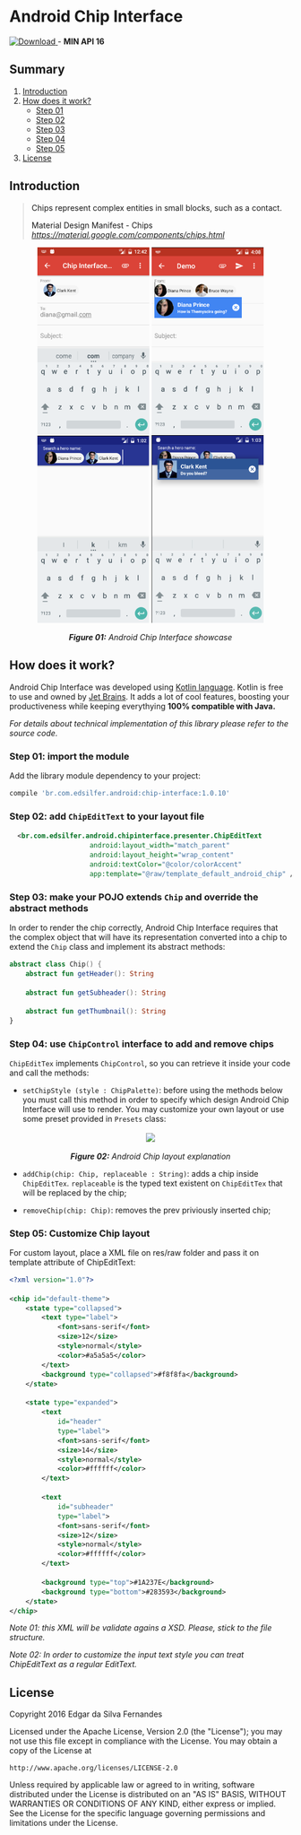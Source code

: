 # Android Chip Interface
[ ![Download](https://api.bintray.com/packages/edsilfer/maven/chip-interface/images/download.svg) ](https://bintray.com/edsilfer/maven/chip-interface/_latestVersion) - **MIN API 16**

<a name="summary">

## Summary
1. [Introduction](#introduction) 
2. [How does it work?](#how-it-work) 
   * [Step 01](#step1) 
   * [Step 02](#step2) 
   * [Step 03](#step3) 
   * [Step 04](#step4) 
   * [Step 05](#step5) 
2. [License](#license) 

<a name="introduction">

## Introduction
>Chips represent complex entities in small blocks, such as a contact.
>
> Material Design Manifest - Chips _https://material.google.com/components/chips.html_

<p align="center">
  <img src="showcase/ss_showcase_01.png" align="center" width=200>
  <img src="showcase/ss_showcase_02.png" align="center" width=200>
  <img src="showcase/ss_showcase_03.png" align="center" width=200>
  <img src="showcase/ss_showcase_04.png" align="center" width=200>
  <br /><br />
  <i><b>Figure 01:</b> Android Chip Interface showcase</i>
</p>

<a name="how-it-work">

## How does it work?
Android Chip Interface was developed using [Kotlin language](https://kotlinlang.org/). Kotlin is free to use and owned by [Jet Brains](https://www.jetbrains.com/). It adds a lot of cool features, boosting your productiveness while keeping everythying **100% compatible with Java.** 

_For details about technical implementation of this library please refer to the source code._


<a name="step1">

### Step 01: import the module

Add the library module dependency to your project:
```groovy
compile 'br.com.edsilfer.android:chip-interface:1.0.10'
```

<a name="step2">

### Step 02: add ```ChipEditText``` to your layout file

```xml
  <br.com.edsilfer.android.chipinterface.presenter.ChipEditText
                    android:layout_width="match_parent"
                    android:layout_height="wrap_content"
                    android:textColor="@color/colorAccent"
                    app:template="@raw/template_default_android_chip" />
```

<a name="step3">

### Step 03: make your POJO extends `Chip` and override the abstract methods

In order to render the chip correctly, Android Chip Interface requires that the complex object that will have its representation converted into a chip to extend the `Chip` class and implement its abstract methods:

```kotlin
abstract class Chip() {
    abstract fun getHeader(): String

    abstract fun getSubheader(): String

    abstract fun getThumbnail(): String
}
``` 

<a name="step4">

### Step 04: use `ChipControl` interface to add and remove chips

`ChipEditTex` implements `ChipControl`, so you can retrieve it inside your code and call the methods:
- `setChipStyle (style : ChipPalette)`: before using the methods below you must call this method in order to specify which design Android Chip Interface will use to render. You may customize your own layout or use some preset provided in `Presets` class:

<p align="center">
  <img src="showcase/ss_layout_explanation.png" align="center" width=450>
  <br /><br />
  <i><b>Figure 02:</b> Android Chip layout explanation</i>
</p>

- `addChip(chip: Chip, replaceable : String)`: adds a chip inside `ChipEditTex`. `replaceable` is the typed text existent on `ChipEditTex` that will be replaced by the chip; 

- `removeChip(chip: Chip)`: removes the prev priviously inserted chip;

<a name="step5">

### Step 05: Customize Chip layout
For custom layout, place a XML file on res/raw folder and pass it on template attribute of ChipEditText:

```XML
<?xml version="1.0"?>

<chip id="default-theme">
    <state type="collapsed">
        <text type="label">
            <font>sans-serif</font>
            <size>12</size>
            <style>normal</style>
            <color>#a5a5a5</color>
        </text>
        <background type="collapsed">#f8f8fa</background>
    </state>

    <state type="expanded">
        <text
            id="header"
            type="label">
            <font>sans-serif</font>
            <size>14</size>
            <style>normal</style>
            <color>#ffffff</color>
        </text>

        <text
            id="subheader"
            type="label">
            <font>sans-serif</font>
            <size>12</size>
            <style>normal</style>
            <color>#ffffff</color>
        </text>

        <background type="top">#1A237E</background>
        <background type="bottom">#283593</background>
    </state>
</chip>
```

*Note 01: this XML will be validate agains a XSD. Please, stick to the file structure.*

*Note 02: In order to customize the input text style you can treat ChipEditText as a regular EditText.*

<a name="license">

## License
Copyright 2016 Edgar da Silva Fernandes

Licensed under the Apache License, Version 2.0 (the "License");
you may not use this file except in compliance with the License.
You may obtain a copy of the License at

    http://www.apache.org/licenses/LICENSE-2.0

Unless required by applicable law or agreed to in writing, software
distributed under the License is distributed on an "AS IS" BASIS,
WITHOUT WARRANTIES OR CONDITIONS OF ANY KIND, either express or implied.
See the License for the specific language governing permissions and
limitations under the License.
